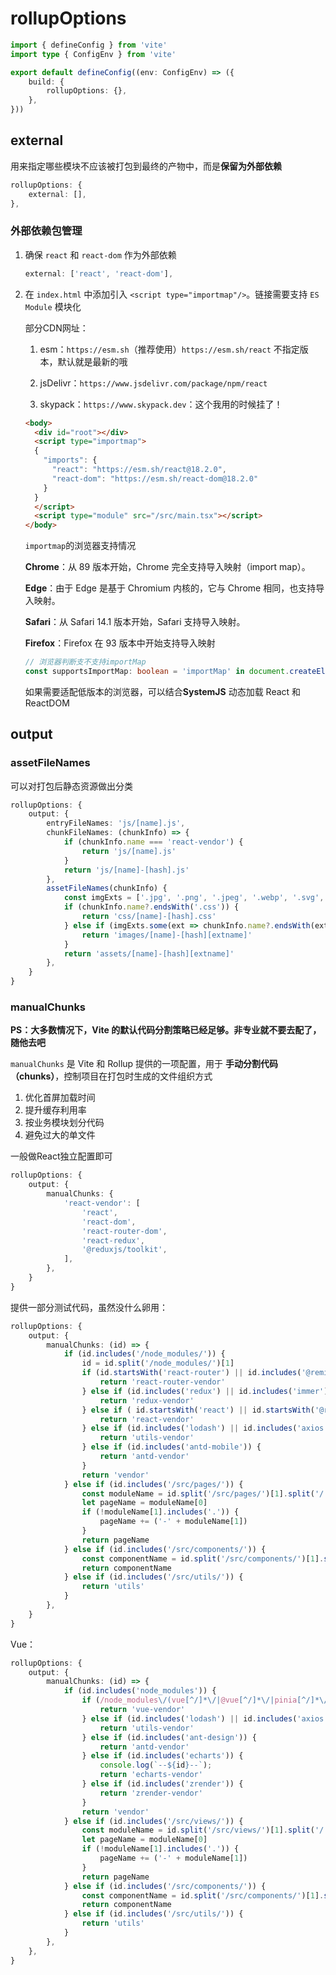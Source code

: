 # rollupOptions

```typescript
import { defineConfig } from 'vite'
import type { ConfigEnv } from 'vite'

export default defineConfig((env: ConfigEnv) => ({
    build: {
        rollupOptions: {},
    },
}))
```



## external

用来指定哪些模块不应该被打包到最终的产物中，而是**保留为外部依赖**

```typescript
rollupOptions: {
    external: [],
},
```



### 外部依赖包管理

1. 确保 `react` 和 `react-dom` 作为外部依赖

   ```typescript
   external: ['react', 'react-dom'],
   ```

2. 在 `index.html` 中添加引入 `<script type="importmap"/>`。链接需要支持 `ES Module` 模块化

   部分CDN网址：

   1. esm：`https://esm.sh`（推荐使用）`https://esm.sh/react` 不指定版本，默认就是最新的哦

   2.  jsDelivr：`https://www.jsdelivr.com/package/npm/react`
   3. skypack：`https://www.skypack.dev`：这个我用的时候挂了！
   
   ```html
   <body>
     <div id="root"></div>
     <script type="importmap">
     {
       "imports": {
         "react": "https://esm.sh/react@18.2.0",
         "react-dom": "https://esm.sh/react-dom@18.2.0"
       }
     }
     </script>
     <script type="module" src="/src/main.tsx"></script>
   </body>
   ```
   
   `importmap`的浏览器支持情况
   
   **Chrome**：从 89 版本开始，Chrome 完全支持导入映射（import map）。
   
   **Edge**：由于 Edge 是基于 Chromium 内核的，它与 Chrome 相同，也支持导入映射。
   
   **Safari**：从 Safari 14.1 版本开始，Safari 支持导入映射。
   
   **Firefox**：Firefox 在 93 版本中开始支持导入映射
   
   ```typescript
   // 浏览器判断支不支持importMap
   const supportsImportMap: boolean = 'importMap' in document.createElement('script');
   ```
   
   如果需要适配低版本的浏览器，可以结合**SystemJS** 动态加载 React 和 ReactDOM



## output

### assetFileNames

可以对打包后静态资源做出分类

```typescript
rollupOptions: {
    output: {
        entryFileNames: 'js/[name].js',
        chunkFileNames: (chunkInfo) => {
            if (chunkInfo.name === 'react-vendor') {
                return 'js/[name].js'
            }
            return 'js/[name]-[hash].js'
        },
        assetFileNames(chunkInfo) {
            const imgExts = ['.jpg', '.png', '.jpeg', '.webp', '.svg', '.gif', '.ico']
            if (chunkInfo.name?.endsWith('.css')) {
                return 'css/[name]-[hash].css'
            } else if (imgExts.some(ext => chunkInfo.name?.endsWith(ext))) {
                return 'images/[name]-[hash][extname]'
            }
            return 'assets/[name]-[hash][extname]'
        },
    }
}
```



### manualChunks

**PS：大多数情况下，Vite 的默认代码分割策略已经足够。非专业就不要去配了，随他去吧**

`manualChunks` 是 Vite 和 Rollup 提供的一项配置，用于 **手动分割代码（chunks）**，控制项目在打包时生成的文件组织方式

1.  优化首屏加载时间
2.  提升缓存利用率
3.  按业务模块划分代码
4.  避免过大的单文件

一般做React独立配置即可

```typescript
rollupOptions: {
    output: {
        manualChunks: {
            'react-vendor': [
                'react',
                'react-dom',
                'react-router-dom',
                'react-redux',
                '@reduxjs/toolkit',
            ],
        },
    }
}
```



提供一部分测试代码，虽然没什么卵用：

```typescript
rollupOptions: {
    output: {
        manualChunks: (id) => {
            if (id.includes('/node_modules/')) {
                id = id.split('/node_modules/')[1]
                if (id.startsWith('react-router') || id.includes('@remix-run/router')) {
                    return 'react-router-vendor'
                } else if (id.includes('redux') || id.includes('immer')) {
                    return 'redux-vendor'
                } else if ( id.startsWith('react') || id.startsWith('@react-spring') || id.startsWith('@use-gesture')) {
                    return 'react-vendor'
                } else if (id.includes('lodash') || id.includes('axios') || id.includes('dayjs')) {
                    return 'utils-vendor'
                } else if (id.includes('antd-mobile')) {
                    return 'antd-vendor'
                }
                return 'vendor'
            } else if (id.includes('/src/pages/')) {
                const moduleName = id.split('/src/pages/')[1].split('/')
                let pageName = moduleName[0]
                if (!moduleName[1].includes('.')) {
                    pageName += ('-' + moduleName[1])
                }
                return pageName
            } else if (id.includes('/src/components/')) {
                const componentName = id.split('/src/components/')[1].split('/')[0]
                return componentName
            } else if (id.includes('/src/utils/')) {
                return 'utils'
            }
        },
    }
}
```

Vue：

```typescript
rollupOptions: {
    output: {
        manualChunks: (id) => {
            if (id.includes('node_modules')) {
                if (/node_modules\/(vue[^/]*\/|@vue[^/]*\/|pinia[^/]*\/)/.test(id)) {
                    return 'vue-vendor'
                } else if (id.includes('lodash') || id.includes('axios') || id.includes('dayjs')) {
                    return 'utils-vendor'
                } else if (id.includes('ant-design')) {
                    return 'antd-vendor'
                } else if (id.includes('echarts')) {
                    console.log(`--${id}--`);
                    return 'echarts-vendor'
                } else if (id.includes('zrender')) {
                    return 'zrender-vendor'
                }
                return 'vendor'
            } else if (id.includes('/src/views/')) {
                const moduleName = id.split('/src/views/')[1].split('/')
                let pageName = moduleName[0]
                if (!moduleName[1].includes('.')) {
                    pageName += ('-' + moduleName[1])
                }
                return pageName
            } else if (id.includes('/src/components/')) {
                const componentName = id.split('/src/components/')[1].split('/')[0]
                return componentName
            } else if (id.includes('/src/utils/')) {
                return 'utils'
            }
        },
    },
}
```







